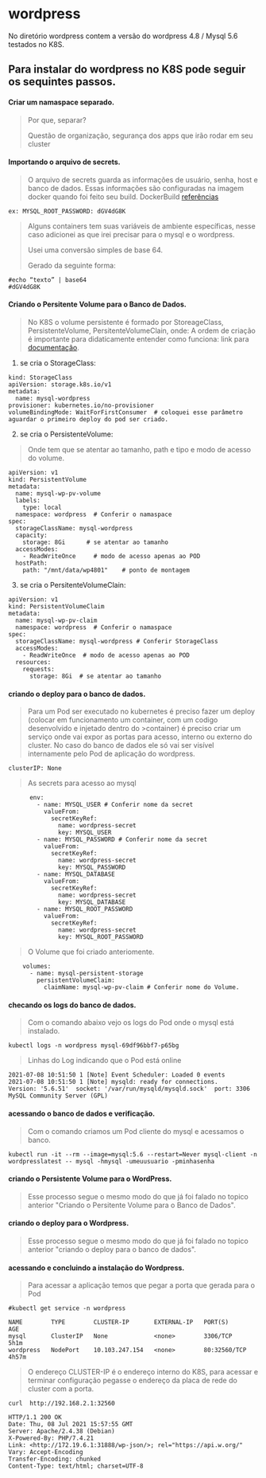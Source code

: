 # wordpress

No diretório wordpress contem a versão do wordpress 4.8 / Mysql 5.6 testados no K8S.


## Para instalar do wordpress no K8S pode seguir os sequintes passos.

#### Criar um namaspace separado.

>Por que, separar?
>
>Questão de organização, segurança dos apps que irão rodar em seu cluster


#### Importando o arquivo de secrets.

>O arquivo de secrets guarda as informações de usuário, senha, host e banco de dados.
>Essas informações são configuradas na imagem docker quando foi feito seu build.
>DockerBuild [referências](https://docs.docker.com/engine/reference/builder/)

```
ex: MYSQL_ROOT_PASSWORD: dGV4dG8K
```
>Alguns containers tem suas variáveis de ambiente específicas, nesse caso adicionei as que irei precisar para o mysql e o wordpress.
>
>Usei uma conversão simples de base 64.
>
>Gerado da seguinte forma:

```
#echo “texto” | base64
#dGV4dG8K
```

#### Criando o Persitente Volume para o Banco de Dados.
>
> No K8S o volume persistente é formado por StoreageClass, PersistenteVolume, PersitenteVolumeClain, onde:
> A ordem de criação é importante para didaticamente entender como funciona:
> link para [documentação](https://kubernetes.io/pt-br/docs/concepts/storage/persistent-volumes/).
> 
1. se cria o StorageClass:

```
kind: StorageClass
apiVersion: storage.k8s.io/v1
metadata:
  name: mysql-wordpress
provisioner: kubernetes.io/no-provisioner
volumeBindingMode: WaitForFirstConsumer  # coloquei esse parâmetro aguardar o primeiro deploy do pod ser criado.
```
2. se cria o PersistenteVolume:

>Onde tem que se atentar ao tamanho, path e tipo e modo de acesso do volume.
```
apiVersion: v1
kind: PersistentVolume
metadata:
  name: mysql-wp-pv-volume
  labels:
    type: local
  namespace: wordpress  # Conferir o namaspace
spec:
  storageClassName: mysql-wordpress
  capacity:
    storage: 8Gi      # se atentar ao tamanho
  accessModes:
    - ReadWriteOnce     # modo de acesso apenas ao POD
  hostPath:
    path: "/mnt/data/wp4801"    # ponto de montagem
```

3. se cria o PersitenteVolumeClain:


```
apiVersion: v1
kind: PersistentVolumeClaim
metadata:
  name: mysql-wp-pv-claim 
  namespace: wordpress  # Conferir o namaspace
spec:
  storageClassName: mysql-wordpress # Conferir StorageClass
  accessModes:
    - ReadWriteOnce  # modo de acesso apenas ao POD
  resources:
    requests:
      storage: 8Gi  # se atentar ao tamanho

```

#### criando o deploy para o banco de dados.
>
>Para um Pod ser executado no kubernetes é preciso fazer um deploy (colocar em funcionamento um container, com um codigo desenvolvido e injetado dentro do >container) é preciso criar um serviço onde vai expor as portas para acesso, interno ou externo do cluster. 
>No caso do banco de dados ele só vai ser visível internamente pelo Pod de aplicação do wordpress.
>

```
clusterIP: None
```
>
> As secrets para acesso ao mysql
> 
```
      env:
        - name: MYSQL_USER # Conferir nome da secret
          valueFrom:
            secretKeyRef:
              name: wordpress-secret
              key: MYSQL_USER
        - name: MYSQL_PASSWORD # Conferir nome da secret
          valueFrom:
            secretKeyRef:
              name: wordpress-secret
              key: MYSQL_PASSWORD
        - name: MYSQL_DATABASE
          valueFrom:
            secretKeyRef:
              name: wordpress-secret
              key: MYSQL_DATABASE
        - name: MYSQL_ROOT_PASSWORD
          valueFrom:
            secretKeyRef:
              name: wordpress-secret
              key: MYSQL_ROOT_PASSWORD

```
>
> O Volume que foi criado anteriomente.
> 
```
    volumes:
      - name: mysql-persistent-storage
        persistentVolumeClaim:
          claimName: mysql-wp-pv-claim # Conferir nome do Volume.
```
#### checando os logs do banco de dados.

>
> Com o comando abaixo vejo os logs do Pod onde o mysql está instalado.
```
kubectl logs -n wordpress mysql-69df96bbf7-p65bg
```
>
> Linhas do Log indicando que o Pod está online
> 
```
2021-07-08 10:51:50 1 [Note] Event Scheduler: Loaded 0 events
2021-07-08 10:51:50 1 [Note] mysqld: ready for connections.
Version: '5.6.51'  socket: '/var/run/mysqld/mysqld.sock'  port: 3306  MySQL Community Server (GPL)
```
#### acessando o banco de dados e verificação.

>
> Com o comando criamos um Pod cliente do mysql e acessamos o banco.
>
```
kubectl run -it --rm --image=mysql:5.6 --restart=Never mysql-client -n wordpresslatest -- mysql -hmysql -umeuusuario -pminhasenha
```


#### criando o Persistente Volume para o WordPress.

>
> Esse processo segue o mesmo modo do que já foi falado no topico anterior "Criando o Persitente Volume para o Banco de Dados".
>

#### criando o deploy para o Wordpress.

>
> Esse processo segue o mesmo modo do que já foi falado no topico anterior "criando o deploy para o banco de dados".
>

#### acessando e concluindo a instalação do Wordpress.
>
>Para acessar a aplicação temos que pegar a porta que gerada para o Pod
>
```
#kubectl get service -n wordpress

NAME        TYPE        CLUSTER-IP       EXTERNAL-IP   PORT(S)        AGE
mysql       ClusterIP   None             <none>        3306/TCP       5h1m
wordpress   NodePort    10.103.247.154   <none>        80:32560/TCP   4h57m

```
>
> O endereço CLUSTER-IP é o endereço interno do K8S, para acessar e terminar configuração pegasse o endereço da placa de rede do cluster com a porta.
> 
```
curl  http://192.168.2.1:32560

HTTP/1.1 200 OK
Date: Thu, 08 Jul 2021 15:57:55 GMT
Server: Apache/2.4.38 (Debian)
X-Powered-By: PHP/7.4.21
Link: <http://172.19.6.1:31888/wp-json/>; rel="https://api.w.org/"
Vary: Accept-Encoding
Transfer-Encoding: chunked
Content-Type: text/html; charset=UTF-8

```
